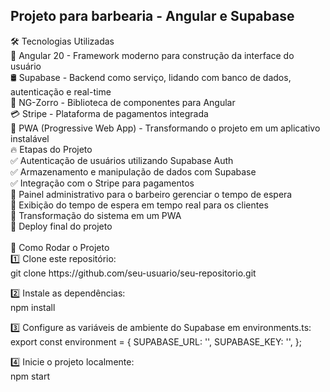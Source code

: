 <h2>Projeto para barbearia - Angular e Supabase</h2>
🛠️ Tecnologias Utilizadas<br>
🚀 Angular 20 - Framework moderno para construção da interface do usuário<br>
🛢 Supabase - Backend como serviço, lidando com banco de dados, autenticação e real-time<br>
🎨 NG-Zorro - Biblioteca de componentes para Angular<br>
💳 Stripe - Plataforma de pagamentos integrada<br>
📱 PWA (Progressive Web App) - Transformando o projeto em um aplicativo instalável<br>
🔥 Etapas do Projeto<br>
✅ Autenticação de usuários utilizando Supabase Auth<br>
✅ Armazenamento e manipulação de dados com Supabase<br>
✅ Integração com o Stripe para pagamentos<br>
🔲 Painel administrativo para o barbeiro gerenciar o tempo de espera<br>
🔲 Exibição do tempo de espera em tempo real para os clientes<br>
🔲 Transformação do sistema em um PWA<br>
🔲 Deploy final do projeto<br>
<br>
📂 Como Rodar o Projeto<br>
1️⃣ Clone este repositório:<br>
     git clone https://github.com/seu-usuario/seu-repositorio.git<br>

2️⃣ Instale as dependências:<br>
     npm install<br>

3️⃣ Configure as variáveis de ambiente do Supabase em environments.ts:<br>
     export const environment = {
      SUPABASE_URL: '',
      SUPABASE_KEY: '',
    };<br>

4️⃣ Inicie o projeto localmente:<br>
  npm start
